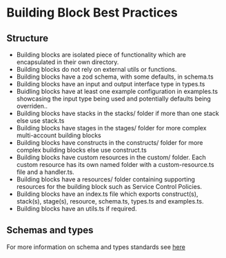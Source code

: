 # Building Block Best Practices

## Structure

* Building blocks are isolated piece of functionality which are encapsulated in their own directory.
* Building blocks do not rely on external utils or functions.
* Building blocks have a zod schema, with some defaults, in schema.ts
* Building blocks have an input and output interface type in types.ts
* Buidling blocks have at least one example configuration in examples.ts showcasing the input type being used and potentially defaults being overriden..
* Building blocks have stacks in the stacks/ folder if more than one stack else use stack.ts
* Building blocks have stages in the stages/ folder for more complex multi-account building blocks
* Building blocks have constructs in the constructs/ folder for more complex building blocks else use construct.ts
* Building blocks have custom resources in the custom/ folder. Each custom resource has its own named folder with a custom-resource.ts file and a handler.ts.
* Building blocks have a resources/ folder containing supporting resources for the building block such as Service Control Policies.
* Building blocks have an index.ts file which exports construct(s), stack(s), stage(s), resource, schema.ts, types.ts and examples.ts.
* Building blocks have an utils.ts if required.

## Schemas and types

For more information on schema and types standards see [here](./zod-schema-to-interface.md)
